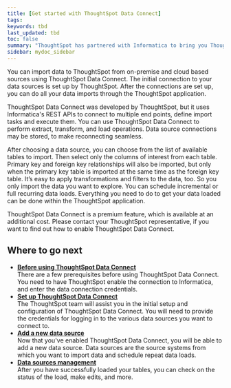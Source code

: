 ```yaml
---
title: [Get started with ThoughtSpot Data Connect]
tags:
keywords: tbd
last_updated: tbd
toc: false
summary: "ThoughtSpot has partnered with Informatica to bring you ThoughtSpot Data Connect, which is a self-service data integration tool that allows you to easily pull data into ThoughtSpot for analysis."
sidebar: mydoc_sidebar
---
```

You can import data to ThoughtSpot from on-premise and cloud based sources using ThoughtSpot Data Connect. The initial connection to your data sources is set up by ThoughtSpot. After the connections are set up, you can do all your data imports through the ThoughtSpot application.

ThoughtSpot Data Connect was developed by ThoughtSpot, but it uses Informatica's REST APIs to connect to multiple end points, define import tasks and execute them. You can use ThoughtSpot Data Connect to perform extract, transform, and load operations. Data source connections may be stored, to make reconnecting seamless.

After choosing a data source, you can choose from the list of available tables to import. Then select only the columns of interest from each table. Primary key and foreign key relationships will also be imported, but only when the primary key table is imported at the same time as the foreign key table. It’s easy to apply transformations and filters to the data, too. So you only import the data you want to explore. You can schedule incremental or full recurring data loads. Everything you need to do to get your data loaded can be done within the ThoughtSpot application.

ThoughtSpot Data Connect is a premium feature, which is available at an additional cost. Please contact your ThoughtSpot representative, if you want to find out how to enable ThoughtSpot Data Connect.

## Where to go next

-   **[Before using ThoughtSpot Data Connect](../../../data_connect/data_connect/setup/before_using_data_connect.html)**  
There are a few prerequisites before using ThoughtSpot Data Connect. You need to have ThoughtSpot enable the connection to Informatica, and enter the data connection credentials.
-   **[Set up ThoughtSpot Data Connect](../../../data_connect/data_connect/setup/settingup_etl.html)**  
The ThoughtSpot team will assist you in the initial setup and configuration of ThoughtSpot Data Connect. You will need to provide the credentials for logging in to the various data sources you want to connect to.
-   **[Add a new data source](../../../data_connect/data_connect/setup/adding_data_source.html)**  
Now that you've enabled ThoughtSpot Data Connect, you will be able to add a new data source. Data sources are the source systems from which you want to import data and schedule repeat data loads.
-   **[Data sources management](../../../data_connect/data_connect/setup/data_sources_management.html)**  
After you have successfully loaded your tables, you can check on the status of the load, make edits, and more.
